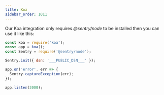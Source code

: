 ```yaml
---
title: Koa
sidebar_order: 1011
---
```


<!-- WIZARD -->

Our Koa integration only requires _@sentry/node_ to be installed then you can use it like this:

```javascript
const koa = require('koa');
const app = koa();
const Sentry = require('@sentry/node');

Sentry.init({ dsn: '___PUBLIC_DSN___' });

app.on('error', err => {
  Sentry.captureException(err);
});

app.listen(3000);
```

<!-- ENDWIZARD -->
